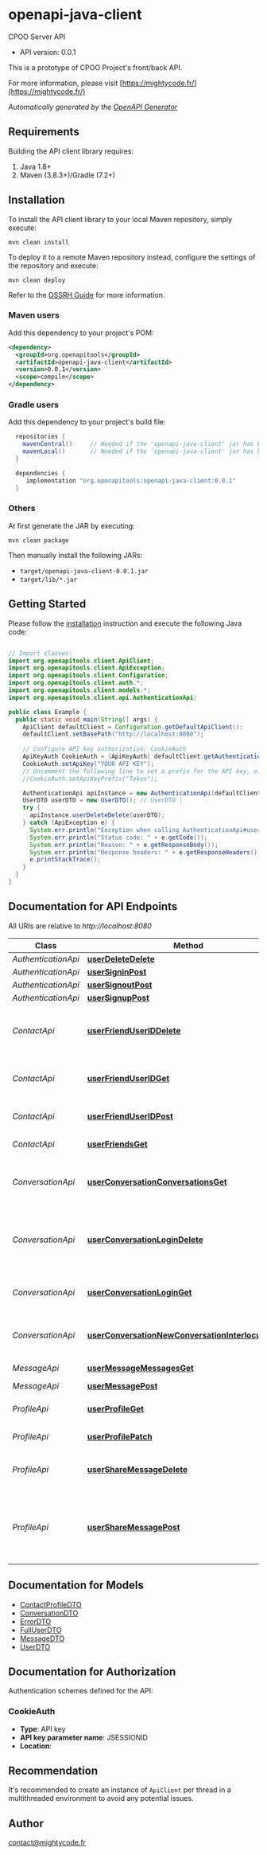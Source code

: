 # openapi-java-client

CPOO Server API
- API version: 0.0.1

This is a prototype of CPOO Project's front/back API.


  For more information, please visit [https://mightycode.fr/](https://mightycode.fr/)

*Automatically generated by the [OpenAPI Generator](https://openapi-generator.tech)*


## Requirements

Building the API client library requires:
1. Java 1.8+
2. Maven (3.8.3+)/Gradle (7.2+)

## Installation

To install the API client library to your local Maven repository, simply execute:

```shell
mvn clean install
```

To deploy it to a remote Maven repository instead, configure the settings of the repository and execute:

```shell
mvn clean deploy
```

Refer to the [OSSRH Guide](http://central.sonatype.org/pages/ossrh-guide.html) for more information.

### Maven users

Add this dependency to your project's POM:

```xml
<dependency>
  <groupId>org.openapitools</groupId>
  <artifactId>openapi-java-client</artifactId>
  <version>0.0.1</version>
  <scope>compile</scope>
</dependency>
```

### Gradle users

Add this dependency to your project's build file:

```groovy
  repositories {
    mavenCentral()     // Needed if the 'openapi-java-client' jar has been published to maven central.
    mavenLocal()       // Needed if the 'openapi-java-client' jar has been published to the local maven repo.
  }

  dependencies {
     implementation "org.openapitools:openapi-java-client:0.0.1"
  }
```

### Others

At first generate the JAR by executing:

```shell
mvn clean package
```

Then manually install the following JARs:

* `target/openapi-java-client-0.0.1.jar`
* `target/lib/*.jar`

## Getting Started

Please follow the [installation](#installation) instruction and execute the following Java code:

```java

// Import classes:
import org.openapitools.client.ApiClient;
import org.openapitools.client.ApiException;
import org.openapitools.client.Configuration;
import org.openapitools.client.auth.*;
import org.openapitools.client.models.*;
import org.openapitools.client.api.AuthenticationApi;

public class Example {
  public static void main(String[] args) {
    ApiClient defaultClient = Configuration.getDefaultApiClient();
    defaultClient.setBasePath("http://localhost:8080");
    
    // Configure API key authorization: CookieAuth
    ApiKeyAuth CookieAuth = (ApiKeyAuth) defaultClient.getAuthentication("CookieAuth");
    CookieAuth.setApiKey("YOUR API KEY");
    // Uncomment the following line to set a prefix for the API key, e.g. "Token" (defaults to null)
    //CookieAuth.setApiKeyPrefix("Token");

    AuthenticationApi apiInstance = new AuthenticationApi(defaultClient);
    UserDTO userDTO = new UserDTO(); // UserDTO | 
    try {
      apiInstance.userDeleteDelete(userDTO);
    } catch (ApiException e) {
      System.err.println("Exception when calling AuthenticationApi#userDeleteDelete");
      System.err.println("Status code: " + e.getCode());
      System.err.println("Reason: " + e.getResponseBody());
      System.err.println("Response headers: " + e.getResponseHeaders());
      e.printStackTrace();
    }
  }
}

```

## Documentation for API Endpoints

All URIs are relative to *http://localhost:8080*

Class | Method | HTTP request | Description
------------ | ------------- | ------------- | -------------
*AuthenticationApi* | [**userDeleteDelete**](docs/AuthenticationApi.md#userDeleteDelete) | **DELETE** /user/delete | 
*AuthenticationApi* | [**userSigninPost**](docs/AuthenticationApi.md#userSigninPost) | **POST** /user/signin | 
*AuthenticationApi* | [**userSignoutPost**](docs/AuthenticationApi.md#userSignoutPost) | **POST** /user/signout | 
*AuthenticationApi* | [**userSignupPost**](docs/AuthenticationApi.md#userSignupPost) | **POST** /user/signup | 
*ContactApi* | [**userFriendUserIDDelete**](docs/ContactApi.md#userFriendUserIDDelete) | **DELETE** /user/friend/{userID} | Delete an existing contact (remove from the list of friends of the current user)
*ContactApi* | [**userFriendUserIDGet**](docs/ContactApi.md#userFriendUserIDGet) | **GET** /user/friend/{userID} | Search an existing contact in the list of the current user&#39;s friends
*ContactApi* | [**userFriendUserIDPost**](docs/ContactApi.md#userFriendUserIDPost) | **POST** /user/friend/{userID} | Add a new contact to the current user&#39;s friends
*ContactApi* | [**userFriendsGet**](docs/ContactApi.md#userFriendsGet) | **GET** /user/friends | Get the user&#39;s list of friends
*ConversationApi* | [**userConversationConversationsGet**](docs/ConversationApi.md#userConversationConversationsGet) | **GET** /user/conversation/conversations | Retrieve all conversations (headers) between the current user and others
*ConversationApi* | [**userConversationLoginDelete**](docs/ConversationApi.md#userConversationLoginDelete) | **DELETE** /user/conversation/{login} | Delete an existing conversation (the header and all contained messages) with a given user
*ConversationApi* | [**userConversationLoginGet**](docs/ConversationApi.md#userConversationLoginGet) | **GET** /user/conversation/{login} | Search an existing conversation (the header) with a given user
*ConversationApi* | [**userConversationNewConversationInterlocutorPost**](docs/ConversationApi.md#userConversationNewConversationInterlocutorPost) | **POST** /user/conversation/newConversation/{interlocutor} | Create a new (empty) conversation with a given user
*MessageApi* | [**userMessageMessagesGet**](docs/MessageApi.md#userMessageMessagesGet) | **GET** /user/message/messages | Get all user&#39;s messages
*MessageApi* | [**userMessagePost**](docs/MessageApi.md#userMessagePost) | **POST** /user/message | Send a message
*ProfileApi* | [**userProfileGet**](docs/ProfileApi.md#userProfileGet) | **GET** /user/profile | Get the current information about the logged user
*ProfileApi* | [**userProfilePatch**](docs/ProfileApi.md#userProfilePatch) | **PATCH** /user/profile | Update information about the user
*ProfileApi* | [**userShareMessageDelete**](docs/ProfileApi.md#userShareMessageDelete) | **DELETE** /user/shareMessage | Remove the previous shared message to make it empty
*ProfileApi* | [**userShareMessagePost**](docs/ProfileApi.md#userShareMessagePost) | **POST** /user/shareMessage | Post a new public message (\&quot;status\&quot;) for all the current user friends and remove the previous one


## Documentation for Models

 - [ContactProfileDTO](docs/ContactProfileDTO.md)
 - [ConversationDTO](docs/ConversationDTO.md)
 - [ErrorDTO](docs/ErrorDTO.md)
 - [FullUserDTO](docs/FullUserDTO.md)
 - [MessageDTO](docs/MessageDTO.md)
 - [UserDTO](docs/UserDTO.md)


<a id="documentation-for-authorization"></a>
## Documentation for Authorization


Authentication schemes defined for the API:
<a id="CookieAuth"></a>
### CookieAuth

- **Type**: API key
- **API key parameter name**: JSESSIONID
- **Location**: 


## Recommendation

It's recommended to create an instance of `ApiClient` per thread in a multithreaded environment to avoid any potential issues.

## Author

contact@mightycode.fr

